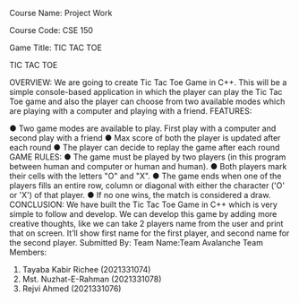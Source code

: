 Course Name: Project Work

Course Code: CSE 150

Game Title: TIC TAC TOE

TIC TAC TOE

OVERVIEW: 
We are going to create Tic Tac Toe Game in C++. This will be a simple
console-based application in which the player can play the Tic Tac Toe game and
also the player can choose from two available modes which are playing with a
computer and playing with a friend.
FEATURES: 

● Two game modes are available to play. First play with a computer and
second play with a friend
● Max score of both the player is updated after each round
● The player can decide to replay the game after each round
GAME RULES: 
● The game must be played by two players (in this program between
human and computer or human and human).
● Both players mark their cells with the letters "O" and "X".
● The game ends when one of the players fills an entire row, column or
diagonal with either the character ('O' or 'X') of that player.
● If no one wins, the match is considered a draw.
CONCLUSION: 
We have built the Tic Tac Toe Game in C++ which is very simple to follow and
develop. We can develop this game by adding more creative thoughts, like we
can take 2 players name from the user and print that on screen. It’ll show first
name for the first player, and second name for the second player.
Submitted By:
Team Name:Team Avalanche
Team Members:
1. Tayaba Kabir Richee (2021331074)
2. Mst. Nuzhat-E-Rahman (2021331078)
3. Rejvi Ahmed (2021331076)
